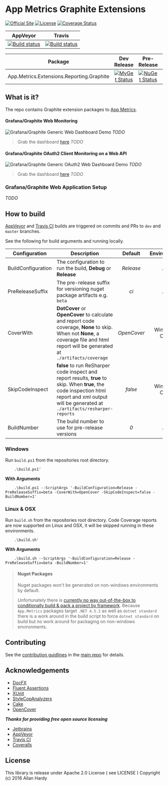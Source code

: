 # App Metrics Graphite Extensions

[![Official Site](https://img.shields.io/badge/site-appmetrics-blue.svg)](https://alhardy.github.io/app-metrics-docs/getting-started/intro.html) [![License](https://img.shields.io/badge/License-Apache%202.0-blue.svg)](https://opensource.org/licenses/Apache-2.0) [![Coverage Status](https://coveralls.io/repos/github/alhardy/AppMetrics.Extensions.Graphite/badge.svg?branch=master)](https://coveralls.io/github/alhardy/AppMetrics.Extensions.Graphite?branch=master)

|AppVeyor|Travis|
|:--------:|:--------:|
|[![Build status](https://ci.appveyor.com/api/projects/status/w2l7xmxlvyxy3988?svg=true)](https://ci.appveyor.com/project/alhardy/appmetrics-extensions-graphite/branch/master)|[![Build status](https://travis-ci.org/alhardy/AppMetrics.Extensions.Graphite.svg?branch=master)](https://travis-ci.org/alhardy/AppMetrics.Extensions.Graphite?branch=master)|

|Package|Dev Release|Pre-Release|Release|
|------|:--------:|:--------:|:--------:|
|App.Metrics.Extensions.Reporting.Graphite|[![MyGet Status](https://img.shields.io/myget/alhardy/v/App.Metrics.Extensions.Reporting.Graphite.svg)](https://www.myget.org/feed/alhardy/package/nuget/App.Metrics.Extensions.Reporting.Graphite)|[![NuGet Status](https://img.shields.io/nuget/vpre/App.Metrics.Extensions.Reporting.Graphite.svg)](https://www.nuget.org/packages/App.Metrics.Extensions.Reporting.Graphite/)|[![NuGet Status](https://img.shields.io/nuget/v/App.Metrics.Extensions.Reporting.Graphite.svg)](https://www.nuget.org/packages/App.Metrics.Extensions.Reporting.Graphite/)

## What is it?

The repo contains Graphite extension packages to [App Metrics](https://github.com/alhardy/AppMetrics).

#### Grafana/Graphite Web Monitoring

![Grafana/Graphite Generic Web Dashboard Demo](#todo) *TODO*

> Grab the dashboard [here](##todo) *TODO*

#### Grafana/Graphite OAuth2 Client Monitoring on a Web API

![Grafana/Graphite Generic OAuth2 Web Dashboard Demo](#todo) *TODO*

> Grab the dashboard [here](#todo) *TODO*

### Grafana/Graphite Web Application Setup

*TODO*

## How to build

[AppVeyor](https://ci.appveyor.com/project/alhardy/appmetrics-extensions-graphite/branch/master) and [Travis CI](https://travis-ci.org/alhardy/AppMetrics.Extensions.Graphite) builds are triggered on commits and PRs to `dev` and `master` branches.

See the following for build arguments and running locally.

|Configuration|Description|Default|Environment|Required|
|------|--------|:--------:|:--------:|:--------:|
|BuildConfiguration|The configuration to run the build, **Debug** or **Release** |*Release*|All|Optional|
|PreReleaseSuffix|The pre-release suffix for versioning nuget package artifacts e.g. `beta`|*ci*|All|Optional|
|CoverWith|**DotCover** or **OpenCover** to calculate and report code coverage, **None** to skip. When not **None**, a coverage file and html report will be generated at `./artifacts/coverage`|*OpenCover*|Windows Only|Optional|
|SkipCodeInspect|**false** to run ReSharper code inspect and report results, **true** to skip. When **true**, the code inspection html report and xml output will be generated at `./artifacts/resharper-reports`|*false*|Windows Only|Optional|
|BuildNumber|The build number to use for pre-release versions|*0*|All|Optional|


### Windows

Run `build.ps1` from the repositories root directory.

```
	.\build.ps1'
```

**With Arguments**

```
	.\build.ps1 --ScriptArgs '-BuildConfiguration=Release -PreReleaseSuffix=beta -CoverWith=OpenCover -SkipCodeInspect=false -BuildNumber=1'
```

### Linux & OSX

Run `build.sh` from the repositories root directory. Code Coverage reports are now supported on Linux and OSX, it will be skipped running in these environments.

```
	.\build.sh'
```

**With Arguments**

```
	.\build.sh --ScriptArgs '-BuildConfiguration=Release -PreReleaseSuffix=beta -BuildNumber=1'
```

> #### Nuget Packages
> Nuget packages won't be generated on non-windows environments by default.
> 
> Unfortunately there is [currently no way out-of-the-box to conditionally build & pack a project by framework](https://github.com/dotnet/roslyn-project-system/issues/1586#issuecomment-280978851). Because `App.Metrics` packages target `.NET 4.5.2` as well as `dotnet standard` there is a work around in the build script to force `dotnet standard` on build but no work around for packaging on non-windows environments. 

## Contributing

See the [contribution guidlines](https://github.com/alhardy/AppMetrics/blob/master/CONTRIBUTING.md) in the [main repo](https://github.com/alhardy/AppMetrics) for details.

## Acknowledgements

* [DocFX](https://dotnet.github.io/docfx/)
* [Fluent Assertions](http://www.fluentassertions.com/)
* [XUnit](https://xunit.github.io/)
* [StyleCopAnalyzers](https://github.com/DotNetAnalyzers/StyleCopAnalyzers)
* [Cake](https://github.com/cake-build/cake)
* [OpenCover](https://github.com/OpenCover/opencover)

***Thanks for providing free open source licensing***

* [Jetbrains](https://www.jetbrains.com/dotnet/) 
* [AppVeyor](https://www.appveyor.com/)
* [Travis CI](https://travis-ci.org/)
* [Coveralls](https://coveralls.io/)

## License

This library is release under Apache 2.0 License ( see LICENSE ) Copyright (c) 2016 Allan Hardy
